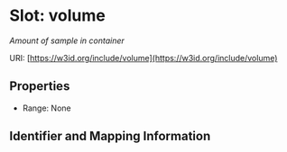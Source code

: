 # Slot: volume
_Amount of sample in container_


URI: [https://w3id.org/include/volume](https://w3id.org/include/volume)



<!-- no inheritance hierarchy -->


## Properties

 * Range: None



## Identifier and Mapping Information





